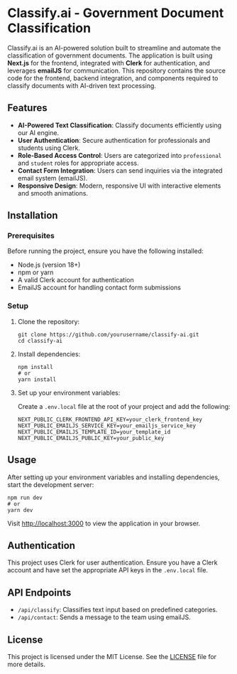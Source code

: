 <h1>Classify.ai - Government Document Classification</h1>

<p>Classify.ai is an AI-powered solution built to streamline and automate the classification of government documents. The application is built using <strong>Next.js</strong> for the frontend, integrated with <strong>Clerk</strong> for authentication, and leverages <strong>emailJS</strong> for communication. This repository contains the source code for the frontend, backend integration, and components required to classify documents with AI-driven text processing.</p>

<h2>Features</h2>
<ul>
  <li><strong>AI-Powered Text Classification</strong>: Classify documents efficiently using our AI engine.</li>
  <li><strong>User Authentication</strong>: Secure authentication for professionals and students using Clerk.</li>
  <li><strong>Role-Based Access Control</strong>: Users are categorized into <code>professional</code> and <code>student</code> roles for appropriate access.</li>
  <li><strong>Contact Form Integration</strong>: Users can send inquiries via the integrated email system (emailJS).</li>
  <li><strong>Responsive Design</strong>: Modern, responsive UI with interactive elements and smooth animations.</li>
</ul>

<h2 id="installation">Installation</h2>

<h3>Prerequisites</h3>
<p>Before running the project, ensure you have the following installed:</p>
<ul>
  <li>Node.js (version 18+)</li>
  <li>npm or yarn</li>
  <li>A valid Clerk account for authentication</li>
  <li>EmailJS account for handling contact form submissions</li>
</ul>

<h3>Setup</h3>
<ol>
  <li>Clone the repository:</li>
  <pre><code>git clone https://github.com/yourusername/classify-ai.git
cd classify-ai
</code></pre>
  <li>Install dependencies:</li>
  <pre><code>npm install
# or
yarn install
</code></pre>
  <li>Set up your environment variables:</li>
  <p>Create a <code>.env.local</code> file at the root of your project and add the following:</p>
  <pre><code>NEXT_PUBLIC_CLERK_FRONTEND_API_KEY=your_clerk_frontend_key
NEXT_PUBLIC_EMAILJS_SERVICE_KEY=your_emailjs_service_key
NEXT_PUBLIC_EMAILJS_TEMPLATE_ID=your_template_id
NEXT_PUBLIC_EMAILJS_PUBLIC_KEY=your_public_key
</code></pre>
</ol>

<h2 id="usage">Usage</h2>
<p>After setting up your environment variables and installing dependencies, start the development server:</p>
<pre><code>npm run dev
# or
yarn dev
</code></pre>
<p>Visit <a href="http://localhost:3000">http://localhost:3000</a> to view the application in your browser.</p>

<h2 id="authentication">Authentication</h2>
<p>This project uses Clerk for user authentication. Ensure you have a Clerk account and have set the appropriate API keys in the <code>.env.local</code> file.<p>

<h2 id="api-endpoints">API Endpoints</h2>
<ul>
  <li><code>/api/classify</code>: Classifies text input based on predefined categories.</li>
  <li><code>/api/contact</code>: Sends a message to the team using emailJS.</li>
</ul>


<h2 id="license">License</h2>
<p>This project is licensed under the MIT License. See the <a href="LICENSE">LICENSE</a> file for more details.</p>

